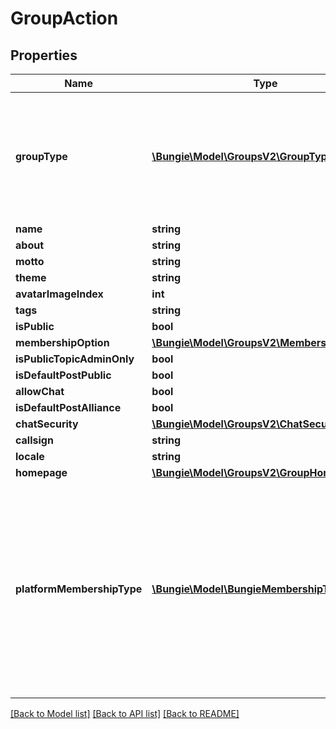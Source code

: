 # GroupAction

## Properties
Name | Type | Description | Notes
------------ | ------------- | ------------- | -------------
**groupType** | [**\Bungie\Model\GroupsV2\GroupType**](GroupType.md) | Type of group, either Bungie.net hosted group, or a game services hosted clan. | [optional] 
**name** | **string** |  | [optional] 
**about** | **string** |  | [optional] 
**motto** | **string** |  | [optional] 
**theme** | **string** |  | [optional] 
**avatarImageIndex** | **int** |  | [optional] 
**tags** | **string** |  | [optional] 
**isPublic** | **bool** |  | [optional] 
**membershipOption** | [**\Bungie\Model\GroupsV2\MembershipOption**](MembershipOption.md) |  | [optional] 
**isPublicTopicAdminOnly** | **bool** |  | [optional] 
**isDefaultPostPublic** | **bool** |  | [optional] 
**allowChat** | **bool** |  | [optional] 
**isDefaultPostAlliance** | **bool** |  | [optional] 
**chatSecurity** | [**\Bungie\Model\GroupsV2\ChatSecuritySetting**](ChatSecuritySetting.md) |  | [optional] 
**callsign** | **string** |  | [optional] 
**locale** | **string** |  | [optional] 
**homepage** | [**\Bungie\Model\GroupsV2\GroupHomepage**](GroupHomepage.md) |  | [optional] 
**platformMembershipType** | [**\Bungie\Model\BungieMembershipType**](BungieMembershipType.md) | When operation needs a platform specific account ID for the present user, use this property. In particular, groupType of Clan requires this value to be set. | [optional] 

[[Back to Model list]](../README.md#documentation-for-models) [[Back to API list]](../README.md#documentation-for-api-endpoints) [[Back to README]](../README.md)


